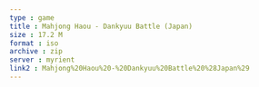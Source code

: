 ```yaml
---
type : game
title : Mahjong Haou - Dankyuu Battle (Japan)
size : 17.2 M
format : iso
archive : zip
server : myrient
link2 : Mahjong%20Haou%20-%20Dankyuu%20Battle%20%28Japan%29
---
```

